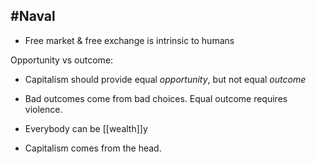 ## #Naval
-  Free market & free exchange is intrinsic to humans

Opportunity vs outcome:

- Capitalism should provide equal *opportunity*, but not equal *outcome*
- Bad outcomes come from bad choices. Equal outcome requires violence.
-  Everybody can be [[wealth]]y

- Capitalism comes from the head.
